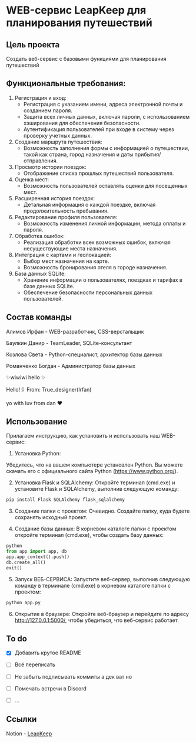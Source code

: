 # WEB-сервис LeapKeep для планирования путешествий


## Цель проекта
Создать веб-сервис с базовыми функциями для планирования путешествий


## Функциональные требования:

1. Регистрация и вход:
   - Регистрация с указанием имени, адреса электронной почты и созданием пароля.
   - Защита всех личных данных, включая пароли, с использованием хэширования для обеспечения безопасности.
   - Аутентификация пользователей при входе в систему через проверку учетных данных.
2. Создание маршрута путешествия:
   - Возможность заполнения формы с информацией о путешествии, такой как страна, город назначения и даты прибытия/отправления.
3. Просмотр истории поездок:
   - Отображение списка прошлых путешествий пользователя.
4. Оценка мест:
   - Возможность пользователей оставлять оценки для посещенных мест.
5. Расширенная история поездок:
   - Детальная информация о каждой поездке, включая продолжительность пребывания.
6. Редактирование профиля пользователя:
   - Возможность изменения личной информации, метода оплаты и пароля.
7. Обработка ошибок:
   - Реализация обработки всех возможных ошибок, включая несуществующие места назначения.
8. Интеграция с картами и геолокацией:
   - Выбор мест назначения на карте.
   - Возможность бронирования отеля в городе назначения.
9. База данных SQLite:
   - Хранение информации о пользователях, поездках и тарифах в базе данных SQLite.
   - Обеспечение безопасности персональных данных пользователей.


## Состав команды

Алимов Ирфан - WEB-разработчик, CSS-верстальщик

Баулкин Данир - TeamLeader, SQLite-консультант

Козлова Света - Python-специалист, архитектор базы данных

Романченко Богдан - Администратор базы данных



✨wiwiwi hello ✨

Hello!🖇
From: True_designer(Irfan)

yo with luv from dan ♥️



## Использование
Прилагаем инструкцию, как установить и использовать наш WEB-сервис:


1. Установка Python: 

Убедитесь, что на вашем компьютере установлен Python. Вы можете скачать его с официального сайта Python (https://www.python.org/).



2. Установка Flask и SQLAlchemy: 
Откройте терминал (cmd.exe) и установите Flask и SQLAlchemy, выполнив следующую команду:


```sh
pip install Flask SQLAlchemy flask_sqlalchemy
```



3. Создание папки с проектом:
Очевидно. Создайте папку, куда будете сохранять исходный проект.



4. Создание базы данных:
В корневом каталоге папки с проектом откройте терминал (cmd.exe), чтобы создать базу данных:


```py
python
from app import app, db
app.app_context().push()
db.create_all()
exit()
```



5. Запуск ВЕБ-СЕРВИСА: 
Запустите веб-сервер, выполнив следующую команду в терминале (cmd.exe) в корневом каталоге папки с проектом:


```sh
python app.py
```




6. Открытие в браузере: 
Откройте веб-браузер и перейдите по адресу http://127.0.0.1:5000/, чтобы убедиться, что веб-сервиc работает.



## To do
- [x] Добавить крутое README
- [ ] Всё переписать
- [ ] Не забыть подписывать коммиты а дек ват но
- [ ] Помечать встречи в Discord
- [ ] ...



## Ссылки

Notion - [LeapKeep](https://www.notion.so/29d5a013d243490a9ecfb3d1d6d5f7cf?v=462428fbd16545a6bb3ab7f5e9baacf1)
